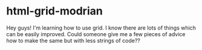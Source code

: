 # html-grid-modrian
Hey guys! I'm learning how to use grid. I know there are lots of things which can be easily improved. Could someone give me a few pieces of advice how to make the same but with less strings of code?? 
